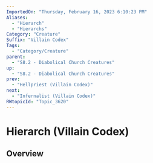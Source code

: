 ```yaml
---
ImportedOn: "Thursday, February 16, 2023 6:10:23 PM"
Aliases:
  - "Hierarch"
  - "Hierarchs"
Category: "Creature"
Suffix: "Villain Codex"
Tags:
  - "Category/Creature"
parent:
  - "S8.2 - Diabolical Church Creatures"
up:
  - "S8.2 - Diabolical Church Creatures"
prev:
  - "Hellpriest (Villain Codex)"
next:
  - "Infernalist (Villain Codex)"
RWtopicId: "Topic_3620"
---
```

# Hierarch (Villain Codex)
## Overview
